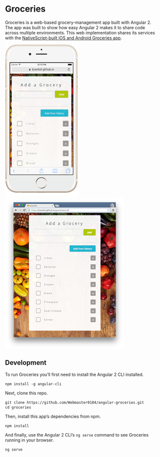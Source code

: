 # Groceries

Groceries is a web-based grocery-management app built with Angular 2. The app was built to show how easy Angular 2 makes it to share code across multiple environments. This web implementation shares its services with the [NativeScript-built iOS and Android Groceries app](https://github.com/NativeScript/sample-Groceries).

![](assets/iphone-screenshot.png)
![](assets/desktop-screenshot.png)

## Development

To run Groceries you’ll first need to install the Angular 2 CLI installed.

```
npm install -g angular-cli
```

Next, clone this repo.

```
git clone https://github.com/Webmaster0104/angular-groceries.git
cd groceries
```

Then, install this app’s dependencies from npm.

```
npm install
```

And finally, use the Angular 2 CLI’s `ng serve` command to see Groceries running in your browser.

```
ng serve
```
